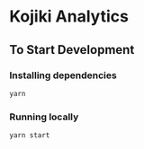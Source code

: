 # Kojiki Analytics

## To Start Development

### Installing dependencies

```bash
yarn
```

### Running locally

```bash
yarn start
```
